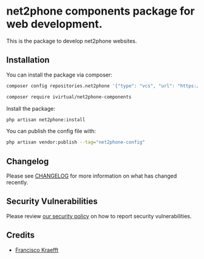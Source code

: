 # net2phone components package for web development.

This is the package to develop net2phone websites.

## Installation

You can install the package via composer:

```bash
composer config repositories.net2phone '{"type": "vcs", "url": "https://bitbucket.org/ivirtual-la/net2phone-components"}' --file composer.json

composer require ivirtual/net2phone-components
```

Install the package:

```bash
php artisan net2phone:install
```

You can publish the config file with:

```bash
php artisan vendor:publish --tag="net2phone-config"
```

## Changelog

Please see [CHANGELOG](CHANGELOG.md) for more information on what has changed recently.

## Security Vulnerabilities

Please review [our security policy](../../security/policy) on how to report security vulnerabilities.

## Credits

- [Francisco Kraefft](https://github.com/ivirtual)
